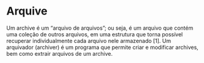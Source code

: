 # Arquive
Um archive é um “arquivo de arquivos”; ou seja, é um arquivo que contém uma coleção de outros arquivos, em uma estrutura que torna possível recuperar individualmente cada arquivo nele armazenado [1]. Um arquivador (archiver) é um programa que permite criar e modificar archives, bem como extrair arquivos de um archive.

